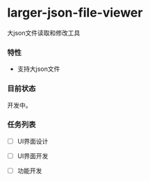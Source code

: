 # larger-json-file-viewer
大json文件读取和修改工具

### 特性
- 支持大json文件


### 目前状态
开发中。



### 任务列表
- [ ] UI界面设计
- [ ] UI界面开发
- [ ] 功能开发

